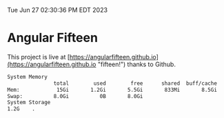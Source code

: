 Tue Jun 27 02:30:36 PM EDT 2023

# Angular Fifteen


This project is live at [https://angularfifteen.github.io](https://angularfifteen.github.io "fifteen!") thanks to Github.

```bash
System Memory
               total        used        free      shared  buff/cache   available
Mem:            15Gi       1.2Gi       5.5Gi       833Mi       8.5Gi        12Gi
Swap:          8.0Gi          0B       8.0Gi
System Storage
1.2G	.
```
